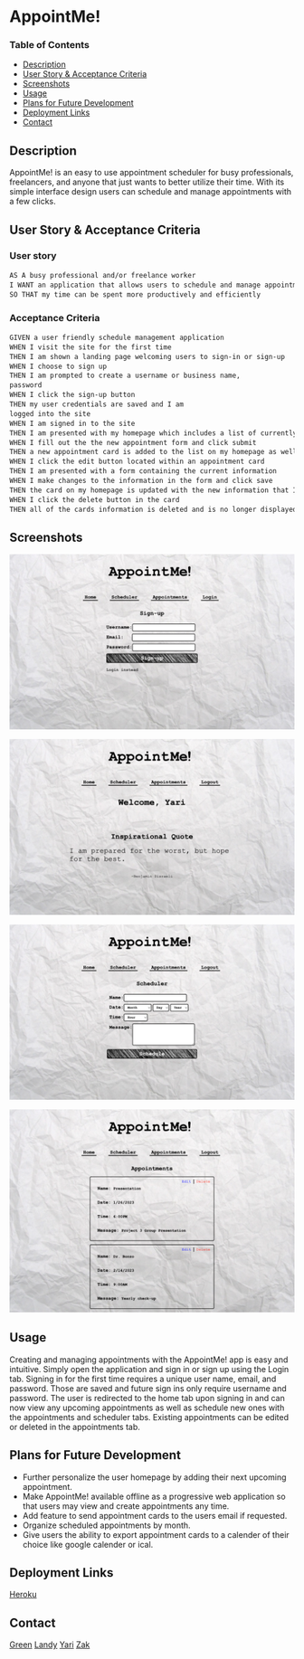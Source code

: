 # AppointMe!

### Table of Contents
- [Description](#Description)
- [User Story & Acceptance Criteria](#User_Story_&_Acceptance_Criteria)
- [Screenshots](#Screenshots)
- [Usage](#Usage)
- [Plans for Future Development](#Plans_for_Future_Development)
- [Deployment Links](#Deployment_Links)
- [Contact](#Contact)

## Description
AppointMe! is an easy to use appointment scheduler for busy professionals, freelancers, and anyone that just wants to better utilize their time. With its simple interface design users can schedule and manage appointments with a few clicks.  

## User Story & Acceptance Criteria

### User story
```md 
AS A busy professional and/or freelance worker
I WANT an application that allows users to schedule and manage appointments with me as well as let me schedule and manage appointments with other users
SO THAT my time can be spent more productively and efficiently
```

### Acceptance Criteria
```md 
GIVEN a user friendly schedule management application
WHEN I visit the site for the first time
THEN I am shown a landing page welcoming users to sign-in or sign-up
WHEN I choose to sign up 
THEN I am prompted to create a username or business name, 
password
WHEN I click the sign-up button
THEN my user credentials are saved and I am 
logged into the site
WHEN I am signed in to the site 
THEN I am presented with my homepage which includes a list of currently scheduled appointment cards containing appointment information, edit, and delete buttons, as well as a form to schedule new appointments with other users
WHEN I fill out the the new appointment form and click submit
THEN a new appointment card is added to the list on my homepage as well as the user with whom it is scheduled
WHEN I click the edit button located within an appointment card
THEN I am presented with a form containing the current information 
WHEN I make changes to the information in the form and click save
THEN the card on my homepage is updated with the new information that I entered
WHEN I click the delete button in the card
THEN all of the cards information is deleted and is no longer displayed on the homepage
```

## Screenshots
![AppointMe! login](./client/src/assets/images/appoint-me.herokuapp.com%3Asignup_.png)

![AppointMe! welcome screen](./client/src/assets/images/appoint-me.herokuapp.com_.png)

![AppointMe! scheduler](./client/src/assets/images/appoint-me.herokuapp.com%3Ascheduler_.png)

![AppointMe! appointments](./client/src/assets/images/appoint-me.herokuapp.com%3Aappointments_.png)

## Usage
Creating and managing appointments with the AppointMe! app is easy and intuitive. Simply open the application and sign in or sign up using the Login tab. Signing in for the first time requires a unique user name, email, and password. Those are saved and future sign ins only require username and password. The user is redirected to the home tab upon signing in and can now view any upcoming appointments as well as schedule new ones with the appointments and scheduler tabs. Existing appointments can be edited or deleted in the appointments tab.

## Plans for Future Development
- Further personalize the user homepage by adding their next upcoming appointment.
- Make AppointMe! available offline as a progressive web application so that users may view and create appointments any time.
- Add feature to send appointment cards to the users email if requested.
- Organize scheduled appointments by month.
- Give users the ability to export appointment cards to a calender of their choice like google calender or ical.

## Deployment Links
[Heroku](https://appoint-me.herokuapp.com/)

## Contact
[Green](https://github.com/mrgreen12375)
[Landy](https://github.com/Landycodes)
[Yari](https://github.com/FixieGemini)
[Zak](https://github.com/taylorzak)